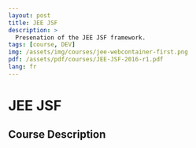 ```yaml
---
layout: post
title: JEE JSF
description: >
  Presenation of the JEE JSF framework.
tags: [course, DEV]
img: /assets/img/courses/jee-webcontainer-first.png
pdf: /assets/pdf/courses/JEE-JSF-2016-r1.pdf
lang: fr
---
```

# JEE JSF
## Course Description
